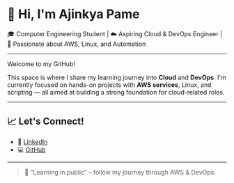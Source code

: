 # 👋 Hi, I'm Ajinkya Pame

🎓 Computer Engineering Student | ☁️ Aspiring Cloud & DevOps Engineer | 🚀 Passionate about AWS, Linux, and Automation

---

Welcome to my GitHub!

This space is where I share my learning journey into **Cloud** and **DevOps**. I'm currently focused on hands-on projects with **AWS services**, Linux, and scripting — all aimed at building a strong foundation for cloud-related roles.

---

## 📈 Let's Connect!
- 🔗 [LinkedIn](www.linkedin.com/in/ajinkya-pame-4a752b346)
- 💻 [GitHub](https://github.com/AjinkyaP-09)

---

> 📘 “Learning in public” – follow my journey through AWS & DevOps.

